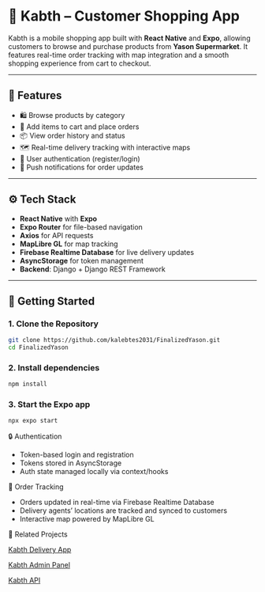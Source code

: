 # 🛒 Kabth – Customer Shopping App

Kabth is a mobile shopping app built with **React Native** and **Expo**, allowing customers to browse and purchase products from **Yason Supermarket**. It features real-time order tracking with map integration and a smooth shopping experience from cart to checkout.

---

## 📱 Features

- 🛍️ Browse products by category
- 🧺 Add items to cart and place orders
- 📦 View order history and status
- 🗺️ Real-time delivery tracking with interactive maps
- 🔐 User authentication (register/login)
- 📲 Push notifications for order updates

---

## ⚙️ Tech Stack

- **React Native** with **Expo**
- **Expo Router** for file-based navigation
- **Axios** for API requests
- **MapLibre GL** for map tracking
- **Firebase Realtime Database** for live delivery updates
- **AsyncStorage** for token management
- **Backend**: Django + Django REST Framework

---

## 🚀 Getting Started

### 1. **Clone the Repository**
```bash
git clone https://github.com/kalebtes2031/FinalizedYason.git
cd FinalizedYason
```

### 2. Install dependencies

   ```bash
   npm install
   ```

### 3. Start the Expo app

   ```bash
   npx expo start
   ```


🔒 Authentication

- Token-based login and registration
- Tokens stored in AsyncStorage
- Auth state managed locally via context/hooks


📍 Order Tracking

- Orders updated in real-time via Firebase Realtime Database
- Delivery agents’ locations are tracked and synced to customers
- Interactive map powered by MapLibre GL



🤝 Related Projects

[Kabth Delivery App](https://github.com/Kalebtes2031/FinalizedDeliveryApp)

[Kabth Admin Panel](https://github.com/Kalebtes2031/YasonAdminDashboard)

[Kabth API](https://github.com/Kalebtes2031/yason/tree/main/EcommerceBackend/ecommerce_backend)


